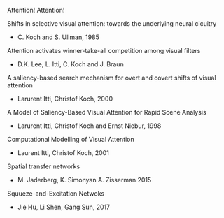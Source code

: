 Attention! Attention!

Shifts in selective visual attention: towards the underlying neural cicuitry
 - C. Koch and S. Ullman, 1985

Attention activates winner-take-all competition among visual filters
 - D.K. Lee, L. Itti, C. Koch and J. Braun
 
A saliency-based search mechanism for overt and covert shifts of visual attention
 - Larurent Itti, Christof Koch, 2000
 
A Model of Saliency-Based Visual Attention for Rapid Scene Analysis
 - Larurent Itti, Christof Koch and Ernst Niebur, 1998
 
Computational Modelling of Visual Attention
 - Laurent Itti, Christof Koch, 2001
 
Spatial transfer networks
 - M. Jaderberg, K. Simonyan A. Zisserman 2015

Squueze-and-Excitation Netwoks
 - Jie Hu, Li Shen, Gang Sun, 2017
